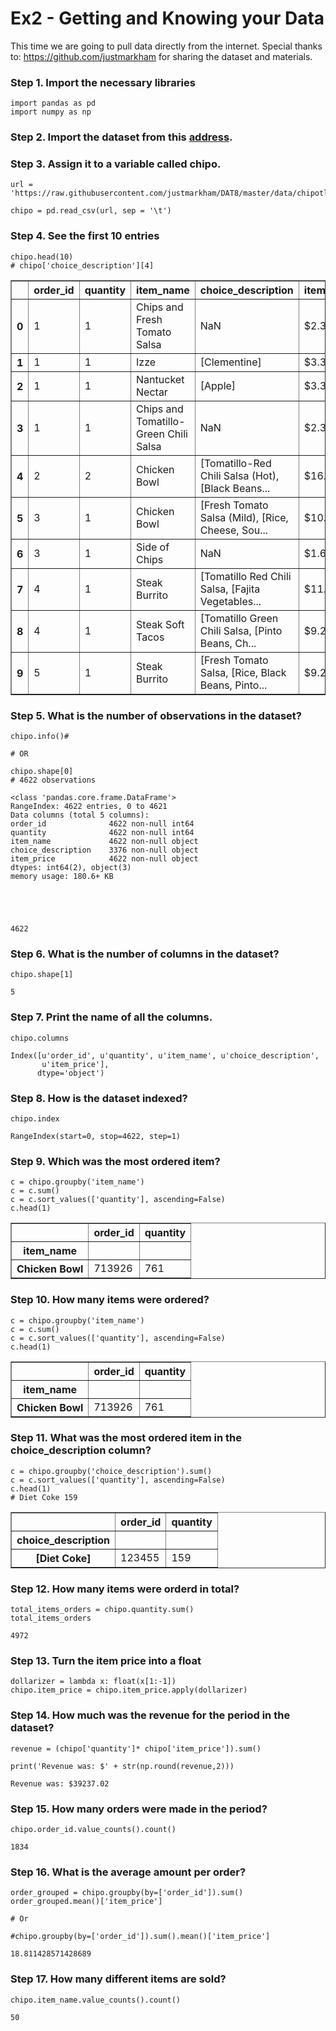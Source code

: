 
# Ex2 - Getting and Knowing your Data

This time we are going to pull data directly from the internet.
Special thanks to: https://github.com/justmarkham for sharing the dataset and materials.

### Step 1. Import the necessary libraries


```
import pandas as pd
import numpy as np
```

### Step 2. Import the dataset from this [address](https://raw.githubusercontent.com/justmarkham/DAT8/master/data/chipotle.tsv). 

### Step 3. Assign it to a variable called chipo.


```
url = 'https://raw.githubusercontent.com/justmarkham/DAT8/master/data/chipotle.tsv'
    
chipo = pd.read_csv(url, sep = '\t')
```

### Step 4. See the first 10 entries


```
chipo.head(10)
# chipo['choice_description'][4]
```




<div>
<table border="1" class="dataframe">
  <thead>
    <tr style="text-align: right;">
      <th></th>
      <th>order_id</th>
      <th>quantity</th>
      <th>item_name</th>
      <th>choice_description</th>
      <th>item_price</th>
    </tr>
  </thead>
  <tbody>
    <tr>
      <th>0</th>
      <td>1</td>
      <td>1</td>
      <td>Chips and Fresh Tomato Salsa</td>
      <td>NaN</td>
      <td>$2.39</td>
    </tr>
    <tr>
      <th>1</th>
      <td>1</td>
      <td>1</td>
      <td>Izze</td>
      <td>[Clementine]</td>
      <td>$3.39</td>
    </tr>
    <tr>
      <th>2</th>
      <td>1</td>
      <td>1</td>
      <td>Nantucket Nectar</td>
      <td>[Apple]</td>
      <td>$3.39</td>
    </tr>
    <tr>
      <th>3</th>
      <td>1</td>
      <td>1</td>
      <td>Chips and Tomatillo-Green Chili Salsa</td>
      <td>NaN</td>
      <td>$2.39</td>
    </tr>
    <tr>
      <th>4</th>
      <td>2</td>
      <td>2</td>
      <td>Chicken Bowl</td>
      <td>[Tomatillo-Red Chili Salsa (Hot), [Black Beans...</td>
      <td>$16.98</td>
    </tr>
    <tr>
      <th>5</th>
      <td>3</td>
      <td>1</td>
      <td>Chicken Bowl</td>
      <td>[Fresh Tomato Salsa (Mild), [Rice, Cheese, Sou...</td>
      <td>$10.98</td>
    </tr>
    <tr>
      <th>6</th>
      <td>3</td>
      <td>1</td>
      <td>Side of Chips</td>
      <td>NaN</td>
      <td>$1.69</td>
    </tr>
    <tr>
      <th>7</th>
      <td>4</td>
      <td>1</td>
      <td>Steak Burrito</td>
      <td>[Tomatillo Red Chili Salsa, [Fajita Vegetables...</td>
      <td>$11.75</td>
    </tr>
    <tr>
      <th>8</th>
      <td>4</td>
      <td>1</td>
      <td>Steak Soft Tacos</td>
      <td>[Tomatillo Green Chili Salsa, [Pinto Beans, Ch...</td>
      <td>$9.25</td>
    </tr>
    <tr>
      <th>9</th>
      <td>5</td>
      <td>1</td>
      <td>Steak Burrito</td>
      <td>[Fresh Tomato Salsa, [Rice, Black Beans, Pinto...</td>
      <td>$9.25</td>
    </tr>
  </tbody>
</table>
</div>



### Step 5. What is the number of observations in the dataset?


```
chipo.info()#

# OR

chipo.shape[0]
# 4622 observations
```

    <class 'pandas.core.frame.DataFrame'>
    RangeIndex: 4622 entries, 0 to 4621
    Data columns (total 5 columns):
    order_id              4622 non-null int64
    quantity              4622 non-null int64
    item_name             4622 non-null object
    choice_description    3376 non-null object
    item_price            4622 non-null object
    dtypes: int64(2), object(3)
    memory usage: 180.6+ KB





    4622



### Step 6. What is the number of columns in the dataset?


```
chipo.shape[1]
```




    5



### Step 7. Print the name of all the columns.


```
chipo.columns
```




    Index([u'order_id', u'quantity', u'item_name', u'choice_description',
           u'item_price'],
          dtype='object')



### Step 8. How is the dataset indexed?


```
chipo.index
```




    RangeIndex(start=0, stop=4622, step=1)



### Step 9. Which was the most ordered item? 


```
c = chipo.groupby('item_name')
c = c.sum()
c = c.sort_values(['quantity'], ascending=False)
c.head(1)
```




<div>
<table border="1" class="dataframe">
  <thead>
    <tr style="text-align: right;">
      <th></th>
      <th>order_id</th>
      <th>quantity</th>
    </tr>
    <tr>
      <th>item_name</th>
      <th></th>
      <th></th>
    </tr>
  </thead>
  <tbody>
    <tr>
      <th>Chicken Bowl</th>
      <td>713926</td>
      <td>761</td>
    </tr>
  </tbody>
</table>
</div>



### Step 10. How many items were ordered?


```
c = chipo.groupby('item_name')
c = c.sum()
c = c.sort_values(['quantity'], ascending=False)
c.head(1)
```




<div>
<table border="1" class="dataframe">
  <thead>
    <tr style="text-align: right;">
      <th></th>
      <th>order_id</th>
      <th>quantity</th>
    </tr>
    <tr>
      <th>item_name</th>
      <th></th>
      <th></th>
    </tr>
  </thead>
  <tbody>
    <tr>
      <th>Chicken Bowl</th>
      <td>713926</td>
      <td>761</td>
    </tr>
  </tbody>
</table>
</div>



### Step 11. What was the most ordered item in the choice_description column?


```
c = chipo.groupby('choice_description').sum()
c = c.sort_values(['quantity'], ascending=False)
c.head(1)
# Diet Coke 159
```




<div>
<table border="1" class="dataframe">
  <thead>
    <tr style="text-align: right;">
      <th></th>
      <th>order_id</th>
      <th>quantity</th>
    </tr>
    <tr>
      <th>choice_description</th>
      <th></th>
      <th></th>
    </tr>
  </thead>
  <tbody>
    <tr>
      <th>[Diet Coke]</th>
      <td>123455</td>
      <td>159</td>
    </tr>
  </tbody>
</table>
</div>



### Step 12. How many items were orderd in total?


```
total_items_orders = chipo.quantity.sum()
total_items_orders
```




    4972



### Step 13. Turn the item price into a float


```
dollarizer = lambda x: float(x[1:-1])
chipo.item_price = chipo.item_price.apply(dollarizer)
```

### Step 14. How much was the revenue for the period in the dataset?


```
revenue = (chipo['quantity']* chipo['item_price']).sum()

print('Revenue was: $' + str(np.round(revenue,2)))
```

    Revenue was: $39237.02


### Step 15. How many orders were made in the period?


```
chipo.order_id.value_counts().count()
```




    1834



### Step 16. What is the average amount per order?


```
order_grouped = chipo.groupby(by=['order_id']).sum()
order_grouped.mean()['item_price']

# Or 

#chipo.groupby(by=['order_id']).sum().mean()['item_price']
```




    18.811428571428689



### Step 17. How many different items are sold?


```
chipo.item_name.value_counts().count()
```




    50


